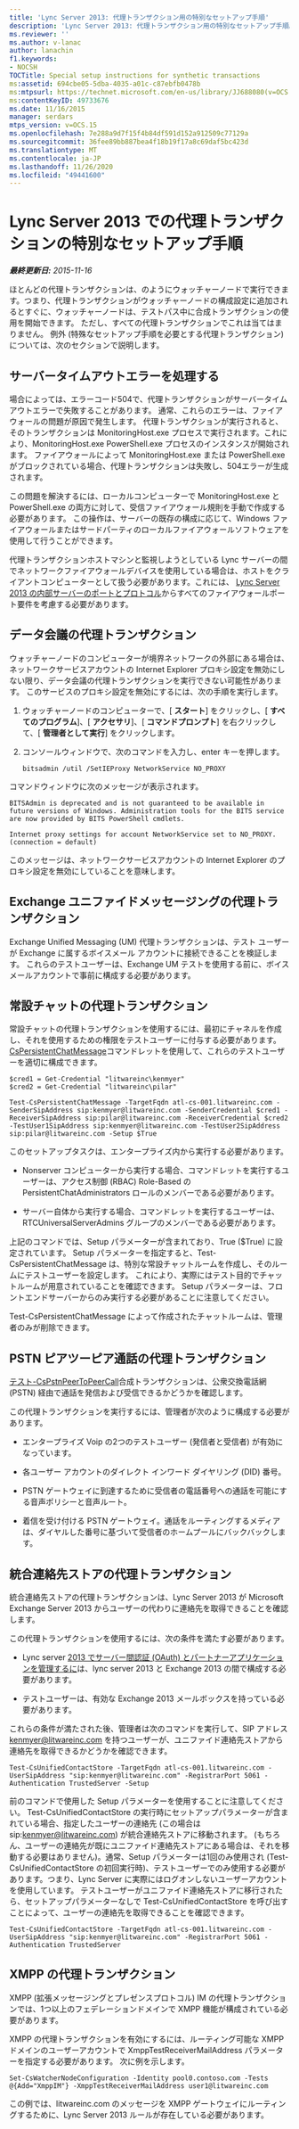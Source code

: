 ```yaml
---
title: 'Lync Server 2013: 代理トランザクション用の特別なセットアップ手順'
description: 'Lync Server 2013: 代理トランザクション用の特別なセットアップ手順。'
ms.reviewer: ''
ms.author: v-lanac
author: lanachin
f1.keywords:
- NOCSH
TOCTitle: Special setup instructions for synthetic transactions
ms:assetid: 694cbe05-5dba-4035-a01c-c87ebfb0478b
ms:mtpsurl: https://technet.microsoft.com/en-us/library/JJ688080(v=OCS.15)
ms:contentKeyID: 49733676
ms.date: 11/16/2015
manager: serdars
mtps_version: v=OCS.15
ms.openlocfilehash: 7e288a9d7f15f4b84df591d152a912509c77129a
ms.sourcegitcommit: 36fee89bb887bea4f18b19f17a8c69daf5bc423d
ms.translationtype: MT
ms.contentlocale: ja-JP
ms.lasthandoff: 11/26/2020
ms.locfileid: "49441600"
---
```

# <a name="special-setup-instructions-for-synthetic-transactions-in-lync-server-2013"></a>Lync Server 2013 での代理トランザクションの特別なセットアップ手順

<div data-xmlns="http://www.w3.org/1999/xhtml">

<div class="topic" data-xmlns="http://www.w3.org/1999/xhtml" data-msxsl="urn:schemas-microsoft-com:xslt" data-cs="https://msdn.microsoft.com/">

<div data-asp="https://msdn2.microsoft.com/asp">



</div>

<div id="mainSection">

<div id="mainBody">

<span> </span>

_**最終更新日:** 2015-11-16_

ほとんどの代理トランザクションは、のようにウォッチャーノードで実行できます。つまり、代理トランザクションがウォッチャーノードの構成設定に追加されるとすぐに、ウォッチャーノードは、テストパス中に合成トランザクションの使用を開始できます。 ただし、すべての代理トランザクションでこれは当てはまりません。 例外 (特殊なセットアップ手順を必要とする代理トランザクション) については、次のセクションで説明します。

<div>

## <a name="dealing-with-server-timeout-errors"></a>サーバータイムアウトエラーを処理する

場合によっては、エラーコード504で、代理トランザクションがサーバータイムアウトエラーで失敗することがあります。 通常、これらのエラーは、ファイアウォールの問題が原因で発生します。 代理トランザクションが実行されると、そのトランザクションは MonitoringHost.exe プロセスで実行されます。これにより、MonitoringHost.exe PowerShell.exe プロセスのインスタンスが開始されます。 ファイアウォールによって MonitoringHost.exe または PowerShell.exe がブロックされている場合、代理トランザクションは失敗し、504エラーが生成されます。

この問題を解決するには、ローカルコンピューターで MonitoringHost.exe と PowerShell.exe の両方に対して、受信ファイアウォール規則を手動で作成する必要があります。 この操作は、サーバーの既存の構成に応じて、Windows ファイアウォールまたはサードパーティのローカルファイアウォールソフトウェアを使用して行うことができます。

代理トランザクションホストマシンと監視しようとしている Lync サーバーの間でネットワークファイアウォールデバイスを使用している場合は、ホストをクライアントコンピューターとして扱う必要があります。これには、 [Lync Server 2013 の内部サーバーのポートとプロトコル](lync-server-2013-ports-and-protocols-for-internal-servers.md)からすべてのファイアウォールポート要件を考慮する必要があります。

</div>

<div>

## <a name="data-conferencing-synthetic-transactions"></a>データ会議の代理トランザクション

ウォッチャーノードのコンピューターが境界ネットワークの外部にある場合は、ネットワークサービスアカウントの Internet Explorer プロキシ設定を無効にしない限り、データ会議の代理トランザクションを実行できない可能性があります。 このサービスのプロキシ設定を無効にするには、次の手順を実行します。

1.  ウォッチャーノードのコンピューターで、[ **スタート**] をクリックし、[ **すべてのプログラム**]、[ **アクセサリ**]、[ **コマンドプロンプト**] を右クリックして、[ **管理者として実行**] をクリックします。

2.  コンソールウィンドウで、次のコマンドを入力し、enter キーを押します。
    
        bitsadmin /util /SetIEProxy NetworkService NO_PROXY

コマンドウィンドウに次のメッセージが表示されます。

    BITSAdmin is deprecated and is not guaranteed to be available in future versions of Windows. Administration tools for the BITS service are now provided by BITS PowerShell cmdlets.
    
    Internet proxy settings for account NetworkService set to NO_PROXY. 
    (connection = default)

このメッセージは、ネットワークサービスアカウントの Internet Explorer のプロキシ設定を無効にしていることを意味します。

</div>

<div>

## <a name="exchange-unified-messaging-synthetic-transactions"></a>Exchange ユニファイドメッセージングの代理トランザクション

Exchange Unified Messaging (UM) 代理トランザクションは、テスト ユーザーが Exchange に属するボイスメール アカウントに接続できることを検証します。 これらのテストユーザーは、Exchange UM テストを使用する前に、ボイスメールアカウントで事前に構成する必要があります。

</div>

<div>

## <a name="persistent-chat-synthetic-transactions"></a>常設チャットの代理トランザクション

常設チャットの代理トランザクションを使用するには、最初にチャネルを作成し、それを使用するための権限をテストユーザーに付与する必要があります。 [CsPersistentChatMessage](https://docs.microsoft.com/powershell/module/skype/Test-CsPersistentChatMessage)コマンドレットを使用して、これらのテストユーザーを適切に構成できます。

    $cred1 = Get-Credential "litwareinc\kenmyer"
    $cred2 = Get-Credential "litwareinc\pilar"
    
    Test-CsPersistentChatMessage -TargetFqdn atl-cs-001.litwareinc.com -SenderSipAddress sip:kenmyer@litwareinc.com -SenderCredential $cred1 -ReceiverSipAddress sip:pilar@litwareinc.com -ReceiverCredential $cred2 -TestUser1SipAddress sip:kenmyer@litwareinc.com -TestUser2SipAddress sip:pilar@litwareinc.com -Setup $True

このセットアップタスクは、エンタープライズ内から実行する必要があります。

  - Nonserver コンピューターから実行する場合、コマンドレットを実行するユーザーは、アクセス制御 (RBAC) Role-Based の PersistentChatAdministrators ロールのメンバーである必要があります。

  - サーバー自体から実行する場合、コマンドレットを実行するユーザーは、RTCUniversalServerAdmins グループのメンバーである必要があります。

上記のコマンドでは、Setup パラメーターが含まれており、True ($True) に設定されています。 Setup パラメーターを指定すると、Test-CsPersistentChatMessage は、特別な常設チャットルームを作成し、そのルームにテストユーザーを設定します。 これにより、実際にはテスト目的でチャットルームが用意されていることを確認できます。 Setup パラメーターは、フロントエンドサーバーからのみ実行する必要があることに注意してください。

Test-CsPersistentChatMessage によって作成されたチャットルームは、管理者のみが削除できます。

</div>

<div>

## <a name="pstn-peer-to-peer-call-synthetic-transactions"></a>PSTN ピアツーピア通話の代理トランザクション

[テスト-CsPstnPeerToPeerCall](https://docs.microsoft.com/powershell/module/skype/Test-CsPstnPeerToPeerCall)合成トランザクションは、公衆交換電話網 (PSTN) 経由で通話を発信および受信できるかどうかを確認します。

この代理トランザクションを実行するには、管理者が次のように構成する必要があります。

  - エンタープライズ Voip の2つのテストユーザー (発信者と受信者) が有効になっています。

  - 各ユーザー アカウントのダイレクト インワード ダイヤリング (DID) 番号。

  - PSTN ゲートウェイに到達するために受信者の電話番号への通話を可能にする音声ポリシーと音声ルート。

  - 着信を受け付ける PSTN ゲートウェイ。通話をルーティングするメディアは、ダイヤルした番号に基づいて受信者のホームプールにバックバックします。

</div>

<div>

## <a name="unified-contact-store-synthetic-transactions"></a>統合連絡先ストアの代理トランザクション

統合連絡先ストアの代理トランザクションは、Lync Server 2013 が Microsoft Exchange Server 2013 からユーザーの代わりに連絡先を取得できることを確認します。

この代理トランザクションを使用するには、次の条件を満たす必要があります。

  - Lync server [2013 でサーバー間認証 (OAuth) とパートナーアプリケーションを管理するに](lync-server-2013-managing-server-to-server-authentication-oauth-and-partner-applications.md)は、lync server 2013 と Exchange 2013 の間で構成する必要があります。

  - テストユーザーは、有効な Exchange 2013 メールボックスを持っている必要があります。

これらの条件が満たされた後、管理者は次のコマンドを実行して、SIP アドレス kenmyer@litwareinc.com を持つユーザーが、ユニファイド連絡先ストアから連絡先を取得できるかどうかを確認できます。

    Test-CsUnifiedContactStore -TargetFqdn atl-cs-001.litwareinc.com -UserSipAddress "sip:kenmyer@litwareinc.com" -RegistrarPort 5061 -Authentication TrustedServer -Setup

前のコマンドで使用した Setup パラメーターを使用することに注意してください。 Test-CsUnifiedContactStore の実行時にセットアップパラメーターが含まれている場合、指定したユーザーの連絡先 (この場合は sip:kenmyer@litwareinc.com) が統合連絡先ストアに移動されます。 (もちろん、ユーザーの連絡先が既にユニファイド連絡先ストアにある場合は、それを移動する必要はありません)。通常、Setup パラメーターは1回のみ使用され (Test-CsUnifiedContactStore の初回実行時)、テストユーザーでのみ使用する必要があります。つまり、Lync Server に実際にはログオンしないユーザーアカウントを使用しています。 テストユーザーがユニファイド連絡先ストアに移行されたら、セットアップパラメーターなしで Test-CsUnifiedContactStore を呼び出すことによって、ユーザーの連絡先を取得できることを確認できます。

    Test-CsUnifiedContactStore -TargetFqdn atl-cs-001.litwareinc.com -UserSipAddress "sip:kenmyer@litwareinc.com" -RegistrarPort 5061 -Authentication TrustedServer

</div>

<div>

## <a name="xmpp-synthetic-transactions"></a>XMPP の代理トランザクション

XMPP (拡張メッセージングとプレゼンスプロトコル) IM の代理トランザクションでは、1つ以上のフェデレーションドメインで XMPP 機能が構成されている必要があります。

XMPP の代理トランザクションを有効にするには、ルーティング可能な XMPP ドメインのユーザーアカウントで XmppTestReceiverMailAddress パラメーターを指定する必要があります。 次に例を示します。

    Set-CsWatcherNodeConfiguration -Identity pool0.contoso.com -Tests @{Add="XmppIM"} -XmppTestReceiverMailAddress user1@litwareinc.com

この例では、litwareinc.com のメッセージを XMPP ゲートウェイにルーティングするために、Lync Server 2013 ルールが存在している必要があります。

</div>

</div>

<span> </span>

</div>

</div>

</div>

